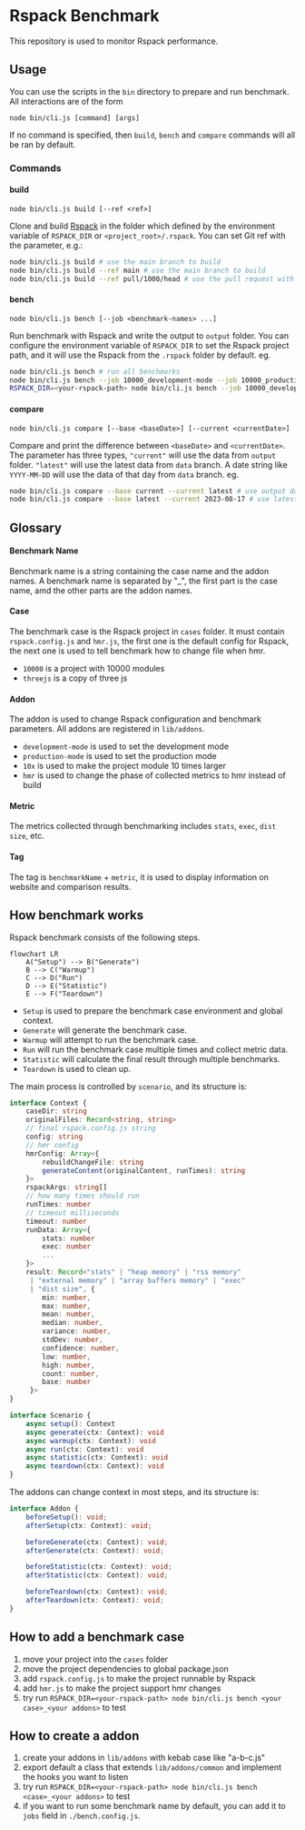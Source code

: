 # Rspack Benchmark

This repository is used to monitor Rspack performance.

## Usage

You can use the scripts in the `bin` directory to prepare and run benchmark. All interactions are of the form

```
node bin/cli.js [command] [args]
```

If no command is specified, then `build`, `bench` and `compare` commands will all be ran by default.

### Commands

#### build

```
node bin/cli.js build [--ref <ref>]
```

Clone and build [Rspack](https://github.com/web-infra-dev/rspack) in the folder which defined by the environment variable of `RSPACK_DIR` or `<project_root>/.rspack`. You can set Git ref with the parameter, e.g.:

```bash
node bin/cli.js build # use the main branch to build
node bin/cli.js build --ref main # use the main branch to build
node bin/cli.js build --ref pull/1000/head # use the pull request with index 1000 to build
```

#### bench

```
node bin/cli.js bench [--job <benchmark-names> ...]
```

Run benchmark with Rspack and write the output to `output` folder. You can configure the environment variable of `RSPACK_DIR` to set the Rspack project path, and it will use the Rspack from the `.rspack` folder by default. eg.

```bash
node bin/cli.js bench # run all benchmarks
node bin/cli.js bench --job 10000_development-mode --job 10000_production-mode # run benchmarks named 10000_development-mode and 10000_production-mode
RSPACK_DIR=<your-rspack-path> node bin/cli.js bench --job 10000_development-mode_hmr # set the rspack command path, and run 10000_development-mode_hmr
```

#### compare

```
node bin/cli.js compare [--base <baseDate>] [--current <currentDate>]
```

Compare and print the difference between `<baseDate>` and `<currentDate>`. The parameter has three types, `"current"` will use the data from `output` folder. `"latest"` will use the latest data from `data` branch. A date string like `YYYY-MM-DD` will use the data of that day from `data` branch. eg.

```bash
node bin/cli.js compare --base current --current latest # use output data as base, and latest data as current
node bin/cli.js compare --base latest --current 2023-08-17 # use latest data as base, and the data of 2023-08-17 as current
```

## Glossary

#### Benchmark Name

Benchmark name is a string containing the case name and the addon names. A benchmark name is separated by "\_", the first part is the case name, amd the other parts are the addon names.

#### Case

The benchmark case is the Rspack project in `cases` folder. It must contain `rspack.config.js` and `hmr.js`, the first one is the default config for Rspack, the next one is used to tell benchmark how to change file when hmr.

- `10000` is a project with 10000 modules
- `threejs` is a copy of three js

#### Addon

The addon is used to change Rspack configuration and benchmark parameters. All addons are registered in `lib/addons`.

- `development-mode` is used to set the development mode
- `production-mode` is used to set the production mode
- `10x` is used to make the project module 10 times larger
- `hmr` is used to change the phase of collected metrics to hmr instead of build

#### Metric

The metrics collected through benchmarking includes `stats`, `exec`, `dist size`, etc.

#### Tag

The tag is `benchmarkName` + `metric`, it is used to display information on website and comparison results.

## How benchmark works

Rspack benchmark consists of the following steps.

```mermaid
flowchart LR
    A("Setup") --> B("Generate")
    B --> C("Warmup")
    C --> D("Run")
    D --> E("Statistic")
    E --> F("Teardown")
```

- `Setup` is used to prepare the benchmark case environment and global context.
- `Generate` will generate the benchmark case.
- `Warmup` will attempt to run the benchmark case.
- `Run` will run the benchmark case multiple times and collect metric data.
- `Statistic` will calculate the final result through multiple benchmarks.
- `Teardown` is used to clean up.

The main process is controlled by `scenario`, and its structure is:

```typescript
interface Context {
    caseDir: string
    originalFiles: Record<string, string>
    // final rspack.config.js string
    config: string
    // hmr config
    hmrConfig: Array<{
        rebuildChangeFile: string
        generateContent(originalContent, runTimes): string
    }>
    rspackArgs: string[]
    // how many times should run
    runTimes: number
    // timeout milliseconds
    timeout: number
    runData: Array<{
        stats: number
        exec: number
        ...
    }>
    result: Record<"stats" | "heap memory" | "rss memory"
     | "external memory" | "array buffers memory" | "exec"
     | "dist size", {
        min: number,
        max: number,
        mean: number,
        median: number,
        variance: number,
        stdDev: number,
        confidence: number,
        low: number,
        high: number,
        count: number,
        base: number
     }>
}

interface Scenario {
    async setup(): Context
    async generate(ctx: Context): void
    async warmup(ctx: Context): void
    async run(ctx: Context): void
    async statistic(ctx: Context): void
    async teardown(ctx: Context): void
}
```

The addons can change context in most steps, and its structure is:

```typescript
interface Addon {
	beforeSetup(): void;
	afterSetup(ctx: Context): void;

	beforeGenerate(ctx: Context): void;
	afterGenerate(ctx: Context): void;

	beforeStatistic(ctx: Context): void;
	afterStatistic(ctx: Context): void;

	beforeTeardown(ctx: Context): void;
	afterTeardown(ctx: Context): void;
}
```

## How to add a benchmark case

1. move your project into the `cases` folder
2. move the project dependencies to global package.json
3. add `rspack.config.js` to make the project runnable by Rspack
4. add `hmr.js` to make the project support hmr changes
5. try run `RSPACK_DIR=<your-rspack-path> node bin/cli.js bench <your case>_<your addons>` to test

## How to create a addon

1. create your addons in `lib/addons` with kebab case like "a-b-c.js"
2. export default a class that extends `lib/addons/common` and implement the hooks you want to listen
3. try run `RSPACK_DIR=<your-rspack-path> node bin/cli.js bench <case>_<your addons>` to test
4. if you want to run some benchmark name by default, you can add it to `jobs` field in `./bench.config.js`.
